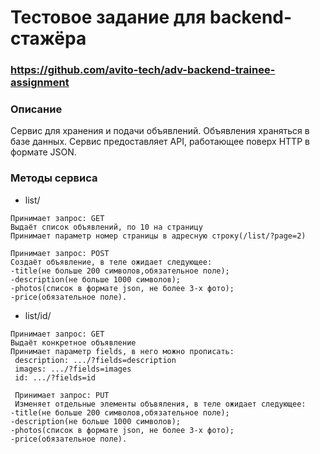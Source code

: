 # Тестовое задание для backend-стажёра 
### https://github.com/avito-tech/adv-backend-trainee-assignment
### Описание
Cервис для хранения и подачи объявлений. Объявления храняться в базе данных. Сервис предоставляет API, работающее поверх HTTP в формате JSON.

### Методы сервиса
- list/
```
Принимает запрос: GET
Выдаёт список объявлений, по 10 на страницу
Принимает параметр номер страницы в адресную строку(/list/?page=2)

Принимает запрос: POST
Создаёт объявление, в теле ожидает следующее:
-title(не больше 200 символов,обязательное поле); 
-description(не больше 1000 символов); 
-photos(список в формате json, не более 3-х фото); 
-price(обязательное поле).
``` 
- list/id/
```
Принимает запрос: GET
Выдаёт конкретное объявление
Принимает параметр fields, в него можно прописать:
 description: .../?fields=description
 images: .../?fields=images
 id: .../?fields=id
 
 Принимает запрос: PUT
 Изменяет отдельные элементы объвяления, в теле ожидает следующее:
-title(не больше 200 символов,обязательное поле); 
-description(не больше 1000 символов); 
-photos(список в формате json, не более 3-х фото); 
-price(обязательное поле).
``` 

